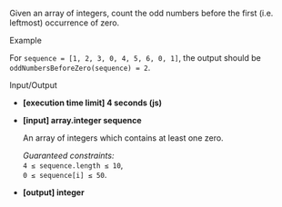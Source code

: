 
Given an array of integers, count the odd numbers before the first (i.e. leftmost) occurrence of zero.

Example

For  `sequence = [1, 2, 3, 0, 4, 5, 6, 0, 1]`, the output should be  
`oddNumbersBeforeZero(sequence) = 2`.

Input/Output

-   **[execution time limit] 4 seconds (js)**
    
-   **[input] array.integer sequence**
    
    An array of integers which contains at least one zero.
    
    _Guaranteed constraints:_  
    `4 ≤ sequence.length ≤ 10`,  
    `0 ≤ sequence[i] ≤ 50`.
    
-   **[output] integer**